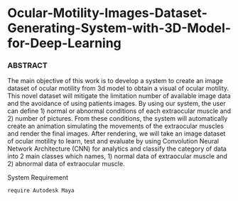 # Ocular-Motility-Images-Dataset-Generating-System-with-3D-Model-for-Deep-Learning
### ABSTRACT
The main objective of this work is to develop a system to create an image dataset of ocular motility from 3d model to obtain a visual of ocular motility. This novel dataset will mitigate the limitation number of available image data and the avoidance of using patients images. By using our system, the user can define 1) normal or abnormal conditions of each extraocular muscle and 2) number of pictures. From these conditions, the system will automatically create an animation simulating the movements of the extraocular muscles and render the final images. After rendering, we will take an image dataset of ocular motility to learn, test and evaluate by using Convolution Neural Network Architecture (CNN) for analytics and classify the category of data into 2 main classes which names, 1) normal data of extraocular muscle and 2) abnormal data of extraocular muscle.

System Requirement
```
require Autodesk Maya
```
